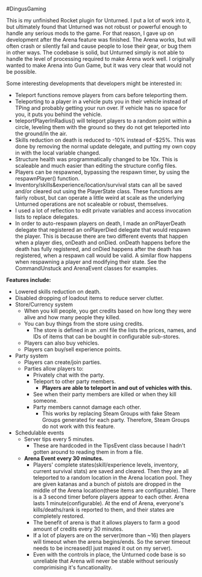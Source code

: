 #DingusGaming

This is my unfinished Rocket plugin for Unturned. I put a lot of work into it, but ultimately found that Unturned was not robust or powerful enough to handle any serious mods to the game. For that reason, I gave up on development after the Arena feature was finished. The Arena works, but will often crash or silently fail and cause people to lose their gear, or bug them in other ways. The codebase is solid, but Unturned simply is not able to handle the level of processing required to make Arena work well. I originally wanted to make Arena into Gun Game, but it was very clear that would not be possible.

Some interesting developments that developers might be interested in:
* Teleport functions remove players from cars before teleporting them.
* Teleporting to a player in a vehicle puts you in their vehicle instead of TPing and probably getting your run over. If vehicle has no space for you, it puts you behind the vehicle.
* teleportPlayerInRadius() will teleport players to a random point within a circle, leveling them with the ground so they do not get teleported into the ground/in the air.
* Skills reduction on death is reduced to -10% instead of -$25%. This was done by removing the normal update delegate, and putting my own copy in with the local variable changed.
* Structure health was programmatically changed to be 10x. This is scaleable and much easier than editing the structure config files.
* Players can be respawned, bypassing the respawn timer, by using the respawnPlayer() function.
* Inventory/skills&experience/location/survival stats can all be saved and/or cleared out using the PlayerState class. These functions are fairly robust, but can operate a little weird at scale as the underlying Unturned operations are not scaleable or robust, themselves.
* I used a lot of reflection to edit private variables and access invocation lists to replace delegates.
* In order to auto-respawn players on death, I made an onPlayerDeath delegate that registered an onPlayerDied delegate that would respawn the player. This is because there are two different events that happen when a player dies, onDeath and onDied. onDeath happens before the death has fully registered, and onDied happens after the death has registered, when a respawn call would be valid. A similar flow happens when respawning a player and modifying their state. See the CommandUnstuck and ArenaEvent classes for examples.

**Features include:**
* Lowered skills reduction on death.
* Disabled dropping of loadout items to reduce server clutter.
* Store/Currency system
  * When you kill people, you get credits based on how long they were alive and how many people they killed.
  * You can buy things from the store using credits.
    * The store is defined in an .xml file the lists the prices, names, and IDs of items that can be bought in configurable sub-stores.
  * Players can also buy vehicles.
  * Players can buy/sell experience points.
* Party system
  * Players can create/join parties.
  * Parties allow players to:
    * Privately chat with the party.
    * Teleport to other party members.
      * **Players are able to teleport in and out of vehicles with this.**
    * See when their party members are killed or when they kill someone.
    * Party members cannot damage each other.
      * This works by replacing Steam Groups with fake Steam Groups generated for each party. Therefore, Steam Groups do not work with this feature.
* Schedulable events
  * Server tips every 5 minutes.
    * These are hardcoded in the TipsEvent class because I hadn't gotten around to reading them in from a file.
  * **Arena Event every 30 minutes.**
    * Players' complete states(skill/experience levels, inventory, current survival stats) are saved and cleared. Then they are all teleported to a random location in the Arena location pool. They are given katanas and a bunch of pistols are dropped in the middle of the Arena location(these items are configurable). There is a 3 second timer before players appear to each other. Arena lasts 1 minute(configurable). At the end of Arena, everyone's kills/deaths/rank is reported to them, and their states are completely restored.
    * The benefit of arena is that it allows players to farm a good amount of credits every 30 minutes.
    * If a lot of players are on the server(more than ~16) then players will timeout when the arena begins/ends. So the server timeout needs to be increased(I just maxed it out on my server).
    * Even with the controls in place, the Unturned code base is so unreliable that Arena will never be stable without seriously comprimising it's funcationality.
